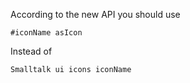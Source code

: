 According to the new API you should use	#iconName asIcon	Instead of	Smalltalk ui icons iconName